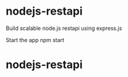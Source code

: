 # nodejs-restapi
Build scalable node.js restapi using express.js

Start the app
npm start
# nodejs-restapi
